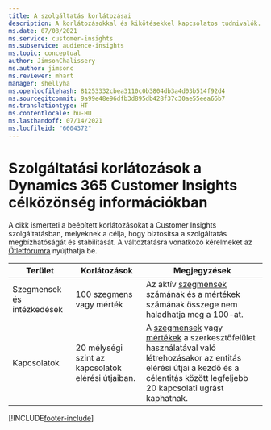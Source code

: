 ```yaml
---
title: A szolgáltatás korlátozásai
description: A korlátozásokkal és kikötésekkel kapcsolatos tudnivalók.
ms.date: 07/08/2021
ms.service: customer-insights
ms.subservice: audience-insights
ms.topic: conceptual
author: JimsonChalissery
ms.author: jimsonc
ms.reviewer: mhart
manager: shellyha
ms.openlocfilehash: 81253332cbea3110c0b3804db3a4d03b514f92d4
ms.sourcegitcommit: 9a99e48e96dfb3d895db428f37c30ae55eea66b7
ms.translationtype: HT
ms.contentlocale: hu-HU
ms.lasthandoff: 07/14/2021
ms.locfileid: "6604372"
---
```

# <a name="service-limits-in-dynamics-365-customer-insights-audience-insights-capability"></a>Szolgáltatási korlátozások a Dynamics 365 Customer Insights célközönség információkban

A cikk ismerteti a beépített korlátozásokat a Customer Insights szolgáltatásban, melyeknek a célja, hogy biztosítsa a szolgáltatás megbízhatóságát és stabilitását. A változtatásra vonatkozó kérelmeket az [Ötletfórumra](https://go.microsoft.com/fwlink/?linkid=2074172) nyújthatja be. 
 
| Terület  | Korlátozások  | Megjegyzések |
|-------------|---------------------------------------------------------------------|---------------------------------------------------------------------|
| Szegmensek és intézkedések | 100 szegmens vagy mérték | Az aktív [szegmensek](segments.md) számának és a [mértékek](measures.md) számának összege nem haladhatja meg a 100-at.  |
| Kapcsolatok | 20 mélységi szint az kapcsolatok elérési útjaiban. | A [szegmensek](segments.md) vagy [mértékek](measures.md) a szerkesztőfelület használatával való létrehozásakor az entitás elérési útjai a kezdő és a célentitás között legfeljebb 20 kapcsolati ugrást kaphatnak.  |


[!INCLUDE[footer-include](../includes/footer-banner.md)]
